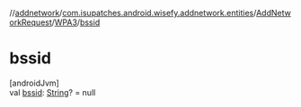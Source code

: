//[addnetwork](../../../../index.md)/[com.isupatches.android.wisefy.addnetwork.entities](../../index.md)/[AddNetworkRequest](../index.md)/[WPA3](index.md)/[bssid](bssid.md)

# bssid

[androidJvm]\
val [bssid](bssid.md): [String](https://kotlinlang.org/api/latest/jvm/stdlib/kotlin/-string/index.html)? = null
